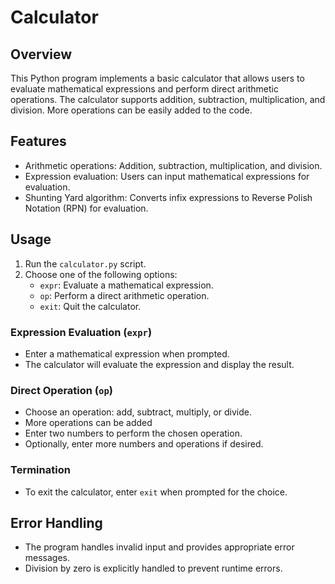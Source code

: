 # Calculator

## Overview

This Python program implements a basic calculator that allows users to evaluate mathematical expressions and perform direct arithmetic operations. The calculator supports addition, subtraction, multiplication, and division. More operations can be  easily added to the code.

## Features

- Arithmetic operations: Addition, subtraction, multiplication, and division.
- Expression evaluation: Users can input mathematical expressions for evaluation.
- Shunting Yard algorithm: Converts infix expressions to Reverse Polish Notation (RPN) for evaluation.

## Usage

1. Run the `calculator.py` script.
2. Choose one of the following options:
   - `expr`: Evaluate a mathematical expression.
   - `op`: Perform a direct arithmetic operation.
   - `exit`: Quit the calculator.

### Expression Evaluation (`expr`)

- Enter a mathematical expression when prompted.
- The calculator will evaluate the expression and display the result.

### Direct Operation (`op`)

- Choose an operation: add, subtract, multiply, or divide.
- More operations can be added
- Enter two numbers to perform the chosen operation.
- Optionally, enter more numbers and operations if desired.

### Termination

- To exit the calculator, enter `exit` when prompted for the choice.

## Error Handling

- The program handles invalid input and provides appropriate error messages.
- Division by zero is explicitly handled to prevent runtime errors.

